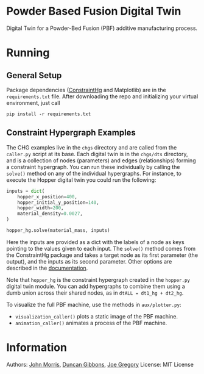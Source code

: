 # Powder Based Fusion Digital Twin
Digital Twin for a Powder-Bed Fusion (PBF) additive manufacturing process.

# Running
## General Setup
Package dependencies ([ConstraintHg](https://constrainthg.readthedocs.io/en/latest/index.html) and Matplotlib) are in the `requirements.txt` file. After downloading the repo and initializing your virtual environment, just call 

```
pip install -r requirements.txt
```

## Constraint Hypergraph Examples
The CHG examples live in the `chgs` directory and are called from the `caller.py` script at its base. Each digital twin is in the `chgs/dts` directory, and is a collection of nodes (parameters) and edges (relationships) forming a constraint hypergraph. You can run these individually by calling the `solve()` method on any of the individual hypergraphs. For instance, to execute the Hopper digital twin you could run the following:

```python
inputs = dict(
    hopper_x_position=400,
    hopper_initial_y_position=140,
    hopper_width=200,
    material_density=0.0027,
)

hopper_hg.solve(material_mass, inputs)
```
Here the inputs are provided as a dict with the labels of a node as keys pointing to the values given to each input. The `solve()` method comes from the ConstraintHg package and takes a target node as its first parameter (the output), and the inputs as its second parameter. Other options are described in the [documentation](https://constrainthg.readthedocs.io/en/latest/constrainthg.html#constrainthg.hypergraph.Hypergraph.solve).

Note that `hopper_hg` is the constraint hypergraph created in the `hopper.py` digital twin module. You can add hypergraphs to combine them using a dumb union across their shared nodes, as in `dtALL = dt1_hg + dt2_hg`.

To visualize the full PBF machine, use the methods in `aux/plotter.py`:
- `visualization_caller()` plots a static image of the PBF machine.
- `animation_caller()` animates a process of the PBF machine.

# Information
Authors: [John Morris](https://orcid.org/0009-0005-6571-1959), [Duncan Gibbons](https://orcid.org/0000-0002-7641-4221), [Joe Gregory](https://orcid.org/0000-0002-4027-6314)
License: MIT License